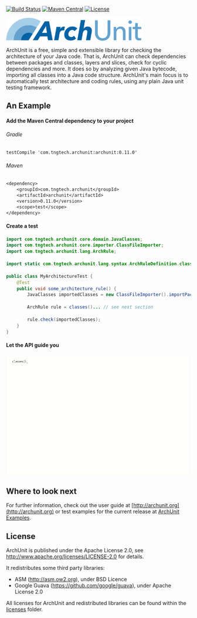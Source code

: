[![Build Status](https://travis-ci.org/TNG/ArchUnit.svg?branch=master)](https://travis-ci.org/TNG/ArchUnit)
[![Maven Central](https://maven-badges.herokuapp.com/maven-central/com.tngtech.archunit/archunit/badge.svg)](http://search.maven.org/#search%7Cgav%7C1%7Cg%3A%22com.tngtech.archunit%22%20)
[![License](https://img.shields.io/github/license/TNG/ArchUnit.svg)](https://github.com/TNG/ArchUnit/blob/master/LICENSE)

<img src="logo/ArchUnit-Logo.png" height="64" alt="ArchUnit">

ArchUnit is a free, simple and extensible library for checking the architecture of your Java code. That is, ArchUnit can check
dependencies between packages and classes, layers and slices, check for cyclic dependencies and more. It does so by
analyzing given Java bytecode, importing all classes into a Java code structure.
ArchUnit's main focus is to automatically test architecture and coding rules, using any plain Java unit testing
framework.

## An Example

#### Add the Maven Central dependency to your project

###### Gradle

```
testCompile 'com.tngtech.archunit:archunit:0.11.0'
```

###### Maven

```
<dependency>
    <groupId>com.tngtech.archunit</groupId>
    <artifactId>archunit</artifactId>
    <version>0.11.0</version>
    <scope>test</scope>
</dependency>
```

#### Create a test

```java
import com.tngtech.archunit.core.domain.JavaClasses;
import com.tngtech.archunit.core.importer.ClassFileImporter;
import com.tngtech.archunit.lang.ArchRule;

import static com.tngtech.archunit.lang.syntax.ArchRuleDefinition.classes;

public class MyArchitectureTest {
    @Test
    public void some_architecture_rule() {
        JavaClasses importedClasses = new ClassFileImporter().importPackages("com.myapp");
    
        ArchRule rule = classes()... // see next section
    
        rule.check(importedClasses);
    }
}
```
#### Let the API guide you
![ArchUnit Fluent API](ArchUnit-API.gif)

## Where to look next

For further information, check out the user guide at [http://archunit.org](http://archunit.org) 
or test examples for the current release at
[ArchUnit Examples](https://github.com/TNG/ArchUnit-Examples).

## License

ArchUnit is published under the Apache License 2.0, see http://www.apache.org/licenses/LICENSE-2.0 for details.

It redistributes some third party libraries:

* ASM (http://asm.ow2.org), under BSD Licence
* Google Guava (https://github.com/google/guava), under Apache License 2.0

All licenses for ArchUnit and redistributed libraries can be found within the [licenses](licenses) folder.
